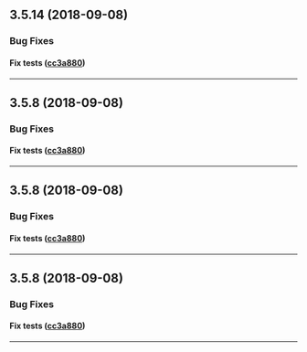 ## 3.5.14 (2018-09-08)

### Bug Fixes


#### Fix tests ([cc3a880](https://github.com/sealsystems/node-consul/commit/cc3a880))



---

## 3.5.8 (2018-09-08)

### Bug Fixes


#### Fix tests ([cc3a880](https://github.com/sealsystems/node-consul/commit/cc3a880))



---

## 3.5.8 (2018-09-08)

### Bug Fixes


#### Fix tests ([cc3a880](https://github.com/sealsystems/node-consul/commit/cc3a880))



---

## 3.5.8 (2018-09-08)

### Bug Fixes


#### Fix tests ([cc3a880](https://github.com/sealsystems/node-consul/commit/cc3a880))



---
